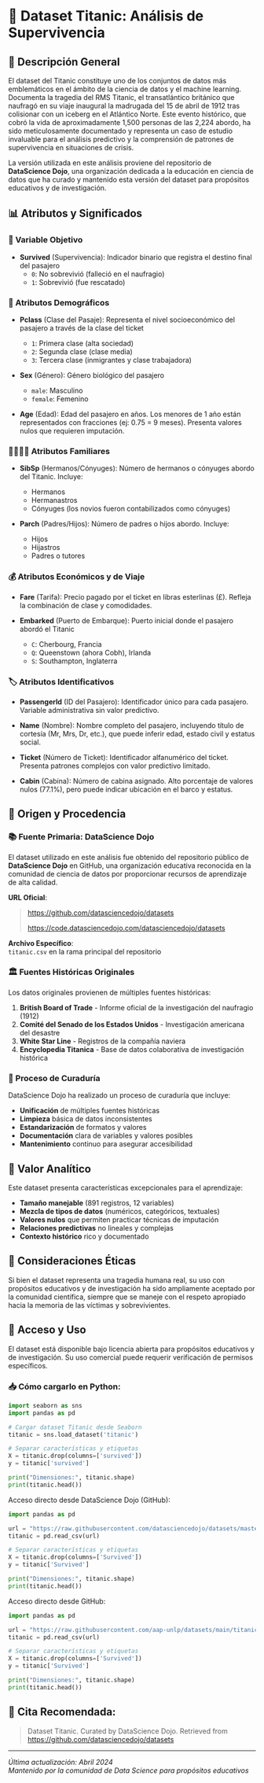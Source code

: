 # 🚢 Dataset Titanic: Análisis de Supervivencia

## 📖 Descripción General

El dataset del Titanic constituye uno de los conjuntos de datos más emblemáticos en el ámbito de la ciencia de datos y el machine learning. Documenta la tragedia del RMS Titanic, el transatlántico británico que naufragó en su viaje inaugural la madrugada del 15 de abril de 1912 tras colisionar con un iceberg en el Atlántico Norte. Este evento histórico, que cobró la vida de aproximadamente 1,500 personas de las 2,224 abordo, ha sido meticulosamente documentado y representa un caso de estudio invaluable para el análisis predictivo y la comprensión de patrones de supervivencia en situaciones de crisis.

La versión utilizada en este análisis proviene del repositorio de **DataScience Dojo**, una organización dedicada a la educación en ciencia de datos que ha curado y mantenido esta versión del dataset para propósitos educativos y de investigación.

## 📊 Atributos y Significados

### 🔑 Variable Objetivo
- **Survived** (Supervivencia): Indicador binario que registra el destino final del pasajero
  - `0`: No sobrevivió (falleció en el naufragio)
  - `1`: Sobrevivió (fue rescatado)

### 👤 Atributos Demográficos
- **Pclass** (Clase del Pasaje): Representa el nivel socioeconómico del pasajero a través de la clase del ticket
  - `1`: Primera clase (alta sociedad)
  - `2`: Segunda clase (clase media)
  - `3`: Tercera clase (inmigrantes y clase trabajadora)

- **Sex** (Género): Género biológico del pasajero
  - `male`: Masculino
  - `female`: Femenino

- **Age** (Edad): Edad del pasajero en años. Los menores de 1 año están representados con fracciones (ej: 0.75 = 9 meses). Presenta valores nulos que requieren imputación.

### 👨‍👩‍👧‍👦 Atributos Familiares
- **SibSp** (Hermanos/Cónyuges): Número de hermanos o cónyuges abordo del Titanic. Incluye:
  - Hermanos
  - Hermanastros
  - Cónyuges (los novios fueron contabilizados como cónyuges)

- **Parch** (Padres/Hijos): Número de padres o hijos abordo. Incluye:
  - Hijos
  - Hijastros
  - Padres o tutores

### 💰 Atributos Económicos y de Viaje
- **Fare** (Tarifa): Precio pagado por el ticket en libras esterlinas (£). Refleja la combinación de clase y comodidades.

- **Embarked** (Puerto de Embarque): Puerto inicial donde el pasajero abordó el Titanic
  - `C`: Cherbourg, Francia
  - `Q`: Queenstown (ahora Cobh), Irlanda
  - `S`: Southampton, Inglaterra

### 🏷️ Atributos Identificativos
- **PassengerId** (ID del Pasajero): Identificador único para cada pasajero. Variable administrativa sin valor predictivo.

- **Name** (Nombre): Nombre completo del pasajero, incluyendo título de cortesía (Mr, Mrs, Dr, etc.), que puede inferir edad, estado civil y estatus social.

- **Ticket** (Número de Ticket): Identificador alfanumérico del ticket. Presenta patrones complejos con valor predictivo limitado.

- **Cabin** (Cabina): Número de cabina asignado. Alto porcentaje de valores nulos (77.1%), pero puede indicar ubicación en el barco y estatus.

## 🏢 Origen y Procedencia

### 📚 Fuente Primaria: DataScience Dojo

El dataset utilizado en este análisis fue obtenido del repositorio público de **DataScience Dojo** en GitHub, una organización educativa reconocida en la comunidad de ciencia de datos por proporcionar recursos de aprendizaje de alta calidad.

**URL Oficial**:  
> https://github.com/datasciencedojo/datasets
> 
> https://code.datasciencedojo.com/datasciencedojo/datasets

**Archivo Específico**:  
`titanic.csv` en la rama principal del repositorio

### 🏛️ Fuentes Históricas Originales

Los datos originales provienen de múltiples fuentes históricas:

1. **British Board of Trade** - Informe oficial de la investigación del naufragio (1912)
2. **Comité del Senado de los Estados Unidos** - Investigación americana del desastre
3. **White Star Line** - Registros de la compañía naviera
4. **Encyclopedia Titanica** - Base de datos colaborativa de investigación histórica

### 🔄 Proceso de Curaduría

DataScience Dojo ha realizado un proceso de curaduría que incluye:

- **Unificación** de múltiples fuentes históricas
- **Limpieza** básica de datos inconsistentes
- **Estandarización** de formatos y valores
- **Documentación** clara de variables y valores posibles
- **Mantenimiento** continuo para asegurar accesibilidad

## 🎯 Valor Analítico

Este dataset presenta características excepcionales para el aprendizaje:

- **Tamaño manejable** (891 registros, 12 variables)
- **Mezcla de tipos de datos** (numéricos, categóricos, textuales)
- **Valores nulos** que permiten practicar técnicas de imputación
- **Relaciones predictivas** no lineales y complejas
- **Contexto histórico** rico y documentado

## 📝 Consideraciones Éticas

Si bien el dataset representa una tragedia humana real, su uso con propósitos educativos y de investigación ha sido ampliamente aceptado por la comunidad científica, siempre que se maneje con el respeto apropiado hacia la memoria de las víctimas y sobrevivientes.

## 🔗 Acceso y Uso

El dataset está disponible bajo licencia abierta para propósitos educativos y de investigación. Su uso comercial puede requerir verificación de permisos específicos.

### 📥 Cómo cargarlo en Python:
```python
import seaborn as sns
import pandas as pd

# Cargar dataset Titanic desde Seaborn
titanic = sns.load_dataset('titanic')

# Separar características y etiquetas
X = titanic.drop(columns=['survived'])
y = titanic['survived']

print("Dimensiones:", titanic.shape)
print(titanic.head())
```
Acceso directo desde DataScience Dojo (GitHub):
```python
import pandas as pd

url = "https://raw.githubusercontent.com/datasciencedojo/datasets/master/titanic.csv"
titanic = pd.read_csv(url)

# Separar características y etiquetas
X = titanic.drop(columns=['Survived'])
y = titanic['Survived']

print("Dimensiones:", titanic.shape)
print(titanic.head())

```

Acceso directo desde GitHub:
```python
import pandas as pd

url = "https://raw.githubusercontent.com/aap-unlp/datasets/main/titanic/titanic.csv"
titanic = pd.read_csv(url)

# Separar características y etiquetas
X = titanic.drop(columns=['Survived'])
y = titanic['Survived']

print("Dimensiones:", titanic.shape)
print(titanic.head())

```

## 🔖 Cita Recomendada:
>Dataset Titanic. Curated by DataScience Dojo. Retrieved from https://github.com/datasciencedojo/datasets

---

*Última actualización: Abril 2024*  
*Mantenido por la comunidad de Data Science para propósitos educativos*